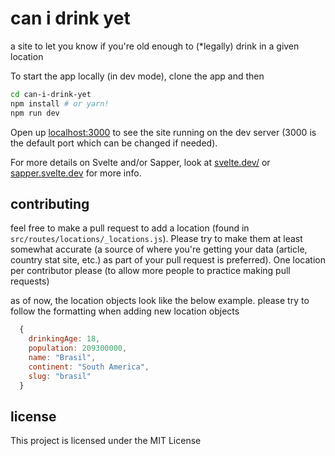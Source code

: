 # can i drink yet

a site to let you know if you're old enough to (*legally) drink in a given location

To start the app locally (in dev mode), clone the app and then

```bash
cd can-i-drink-yet
npm install # or yarn!
npm run dev
```

Open up [localhost:3000](http://localhost:3000) to see the site running on the dev server (3000 is the default port which can be changed if needed).

For more details on Svelte and/or Sapper, look at [svelte.dev/](https://svelte.dev/) or [sapper.svelte.dev](https://sapper.svelte.dev) for more info.


## contributing
feel free to make a pull request to add a location (found in `src/routes/locations/_locations.js`). Please try to make them at least somewhat accurate (a source of where you're getting your data (article, country stat site, etc.) as part of your pull request is preferred).  One location per contributor please (to allow more people to practice making pull requests)

as of now, the location objects look like the below example. please try to follow the formatting when adding new location objects

```js
  {
    drinkingAge: 18,
    population: 209300000,
    name: "Brasil",
    continent: "South America",
    slug: "brasil"
  }
```

## license
This project is licensed under the MIT License
